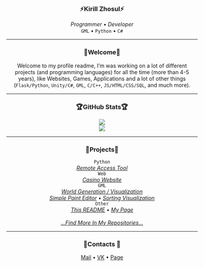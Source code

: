 <h3 align="center">⚡Kirill Zhosul⚡</h3>
<p align="center">
  <i>Programmer</i> • <i>Developer</i><br>
  <code>GML</code> • <code>Python</code> • <code>C#</code><br>
</p>

--- 

<h3 align="center">💬Welcome💬</h3>
<p align="center">
  Welcome to my profile readme, I’m was working on a lot of different projects (and programming languages) for all the time (more than 4-5 years), like Websites, Games, Applications and a lot of other things (<code>Flask/Python</code>, <code>Unity/C#</code>, <code>GML</code>, <code>C/C++</code>, <code>JS/HTML/CSS/SQL</code>, and much more).
</p>

--- 

<h3 align="center">🏆GitHub Stats🏆</h3>
<div align="center">
  <a href="https://github.com/ryo-ma/github-profile-trophy">
    <img src="https://github-profile-trophy.vercel.app/?username=kirillzhosul&theme=onedark">
  </a>
  <br>
  <a href="https://github.com/anuraghazra/github-readme-stats">
    <img src="https://github-readme-stats.vercel.app/api/top-langs/?username=kirillzhosul&theme=dark&layout=compact&card_width=610&langs_count=10">
  </a>
</div>

---

<h3 align="center">📂Projects📂</h3>
<p align="center">
  <code>Python</code>
  <br> 
  <i><a href="https://github.com/kirillzhosul/python-remote-access">Remote Access Tool</a></i>
  <br>
  <code>Web</code>
  <br> 
  <i><a href="https://github.com/kirillzhosul/web-casino">Casino Website</a></i>
  <br>
  <code>GML</code>
  <br>
  <i><a href="https://github.com/kirillzhosul/gamemaker-world-generation">World Generation / Visualization</a></i>
  <br>
  <i><a href="https://github.com/kirillzhosul/gamemaker-paint-editor">Simple Paint Editor</a></i>
  •
  <i><a href="https://github.com/kirillzhosul/gamemaker-sorting-visualization">Sorting Visualization</a></i><br>
  <code>Other</code><br>
  <i><a href="https://github.com/kirillzhosul/kirillzhosul">This README</a></i> •
  <i><a href="https://github.com/kirillzhosul/kirillzhosul.github.io">My Page</a></i>
  <br><br>
  <i><a href="https://github.com/kirillzhosul?tab=repositories">...Find More In My Repositories...</a></i><br>
</p>


--- 
  
<h3 align="center">📧Contacts 📧</h3>
<p align="center">
  <a href="mailto: kirill_zhosul@vk.com">Mail</a> •
  <a href="https://vk.com/kirillzhosul">VK</a> •
  <a href="https://kirillzhosul.github.io">Page</a>
</p>
